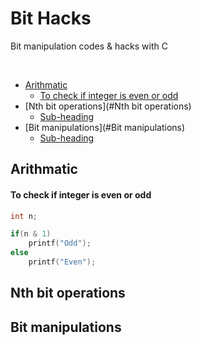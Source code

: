 # Bit Hacks

Bit manipulation codes & hacks with C

</br>

- [Arithmatic](#Arithmatic)
  * [To check if integer is even or odd](#To-check-if-integer-is-even-or-odd)
- [Nth bit operations](#Nth bit operations)
  * [Sub-heading](#sub-heading-1)
- [Bit manipulations](#Bit manipulations)
  * [Sub-heading](#sub-heading-2)


<!-- toc -->

## Arithmatic
#### To check if integer is even or odd
```C
int n;

if(n & 1)
	printf("Odd");
else
	printf("Even");
```



## Nth bit operations



## Bit manipulations
